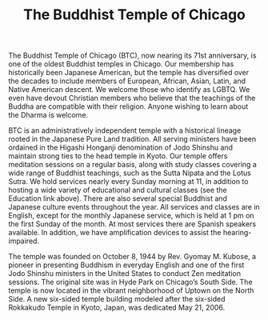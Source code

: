 ﻿---
layout : post
title : The Buddhist Temple of Chicago
category : buddhist
thumb : https://buddhisttemplechicago.files.wordpress.com/2015/05/image_hondowide.jpg?w=300
banner : 
website : http://buddhisttemplechicago.org
location : Chicago, IL 
donation : http://buddhisttemplechicago.org/contribute/
google-map : https://www.google.co.in/maps/place/buddhist+temple+of+chicago/@41.9669883,-87.6593578,15z/data=!4m2!3m1!1s0x0:0xad7bdbc79d736ea7?sa=X&ved=0CJ4BEPwSMA9qFQoTCPiUn_2C08cCFU2Ojgod9_cDiQ
---

The Buddhist Temple of Chicago (BTC), now nearing its 71st anniversary, is one of the oldest Buddhist temples in Chicago. Our membership has historically been Japanese American, but the temple has diversified over the decades to include members of European, African, Asian, Latin, and Native American descent. We welcome those who identify as LGBTQ. We even have devout Christian members who believe that the teachings of the Buddha are compatible with their religion. Anyone wishing to learn about the Dharma is welcome.

BTC is an administratively independent temple with a historical lineage rooted in the Japanese Pure Land tradition. All serving ministers have been ordained in the Higashi Honganji denomination of Jodo Shinshu and maintain strong ties to the head temple in Kyoto. Our temple offers meditation sessions on a regular basis, along with study classes covering a wide range of Buddhist teachings, such as the Sutta Nipata and the Lotus Sutra. We hold services nearly every Sunday morning at 11, in addition to hosting a wide variety of educational and cultural classes (see the Education link above). There are also several special Buddhist and Japanese culture events throughout the year. All services and classes are in English, except for the monthly Japanese service, which is held at 1 pm on the first Sunday of the month. At most services there are Spanish speakers available. In addition, we have amplification devices to assist the hearing-impaired.

The temple was founded on October 8, 1944 by Rev. Gyomay M. Kubose, a pioneer in presenting Buddhism in everyday English and one of the first Jodo Shinshu ministers in the United States to conduct Zen meditation sessions. The original site was in Hyde Park on Chicago’s South Side. The temple is now located in the vibrant neighborhood of Uptown on the North Side. A new six-sided temple building modeled after the six-sided Rokkakudo Temple in Kyoto, Japan, was dedicated May 21, 2006.